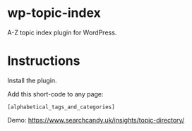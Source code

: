 # wp-topic-index

A-Z topic index plugin for WordPress.

# Instructions

Install the plugin.

Add this short-code to any page: 

    [alphabetical_tags_and_categories]

Demo: https://www.searchcandy.uk/insights/topic-directory/
